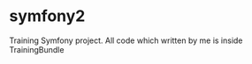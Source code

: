 symfony2
========

Training Symfony project. 
All code which written by me is inside TrainingBundle
